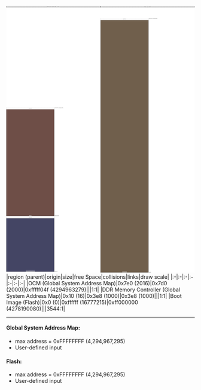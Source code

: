![memory map diagram](A3_region_freespace_exceeds_height-higher_maxaddress_set_diagram.png)
|region (parent)|origin|size|free Space|collisions|links|draw scale|
|:-|:-|:-|:-|:-|:-|:-|
|<span style='color:(62, 20, 10)'>OCM (Global System Address Map)</span>|0x7e0 (2016)|0x7d0 (2000)|0xfffff04f (4294963279)|||1:1|
|<span style='color:(7, 8, 49)'>DDR Memory Controller (Global System Address Map)</span>|0x10 (16)|0x3e8 (1000)|0x3e8 (1000)|||1:1|
|<span style='color:(65, 42, 17)'>Boot Image (Flash)</span>|0x0 (0)|0xffffff (16777215)|0xff000000 (4278190080)|||3544:1|

---
#### Global System Address Map:
- max address = 0xFFFFFFFF (4,294,967,295)
- User-defined input
#### Flash:
- max address = 0xFFFFFFFF (4,294,967,295)
- User-defined input